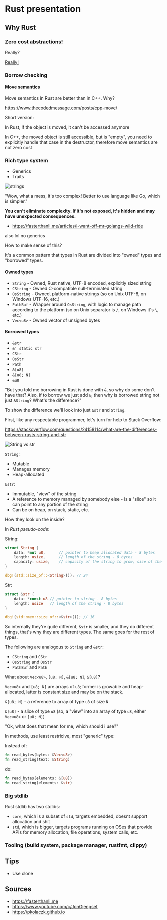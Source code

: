 # Rust presentation

## Why Rust

### Zero cost abstractions!

Really?

[Really!](https://pkolaczk.github.io/overhead-of-optional/)

### Borrow checking

#### Move semantics

Move semantics in Rust are better than in C++. Why?

https://www.thecodedmessage.com/posts/cpp-move/

Short version:

In Rust, if the object is moved, it can't be accessed anymore

In C++, the moved object is still accessible, but is "empty", you need to
explicitly handle that case in the destructor, therefore move semantics are not
zero cost

### Rich type system

-   Generics
-   Traits

![strings](img/strings.jpg)

"Wow, what a mess, it's too complex! Better to use language like Go, which is
simpler."

**You can't eliminate complexity. If it's not exposed, it's hidden and may have
unexpected consequences.**

-   https://fasterthanli.me/articles/i-want-off-mr-golangs-wild-ride

also lol no generics

How to make sense of this?

It's a common pattern that types in Rust are divided into "owned" types and
"borrowed" types.

#### Owned types

-   `String` - Owned, Rust native, UTF-8 encoded, explicitly sized string
-   `CString` - Owned C-compatible null-terminated string
-   `OsString` - Owned, platform-native strings (so on Unix UTF-8, on Windows
    UTF-16, etc.)
-   `PathBuf` - Wrapper around `OsString`, with logic to manage path according
    to the platform (so on Unix separator is `/`, on Windows it's `\`, etc.)
-   `Vec<u8>` - Owned vector of unsigned bytes

#### Borrowed types

-   `&str`
-   `&' static str`
-   `CStr`
-   `OsStr`
-   `Path`
-   `&[u8]`
-   `&[u8; N]`
-   `&u8`

"But you told me borrowing in Rust is done with `&`, so why do some don't have
that? Also, if to borrow we just add `&`, then why is borrowed string not just
`&String`? What's the difference?"

To show the difference we'll look into just `&str` and `String`.

First, like any respectable programmer, let's turn for help to Stack Overflow:

https://stackoverflow.com/questions/24158114/what-are-the-differences-between-rusts-string-and-str

![String vs str](img/string_str.png)

`String`:

-   Mutable
-   Manages memory
-   Heap-allocated

`&str`:

-   Immutable, "view" of the string
-   A reference to memory managed by somebody else - Is a "slice" so it can
    point to any portion of the string
-   Can be on heap, on stack, static, etc.

How they look on the inside?

In _Rust pseudo-code_:

String:

```rust
struct String {
    data: *mut u8,      // pointer to heap allocated data - 8 bytes
    length: usize,      // length of the string - 8 bytes
    capacity: usize,    // capacity of the string to grow, size of the current allocation - 8 bytes
}

dbg!(std::size_of::<String>()); // 24
```

Str:

```rust
struct &str {
    data: *const u8 // pointer to string - 8 bytes
    length: usize   // length of the string - 8 bytes
}

dbg!(std::mem::size_of::<&str>()); // 16
```

So internally they're quite different, `&str` is smaller, and they do different
things, that's why they are different types. The same goes for the rest of
types.

The following are analogous to `String` and `&str`:

-   `CString` and `CStr`
-   `OsString` and `OsStr`
-   `PathBuf` and `Path`

What about `Vec<u8>`, `[u8; N]`, `&[u8; N]`, `&[u8]`?

`Vec<u8>` and `[u8; N]` are arrays of `u8`; former is growable and
heap-allocated, latter is constant size and may be on the stack.

`&[u8; N]` - a reference to array of type `u8` of size `N`

`&[u8]` - a slice of type `u8` (so, a "view" into an array of type `u8`, either
`Vec<u8>` or `[u8; N]`)

"Ok, what does that mean for me, which should i use?"

In methods, use least restricive, most "generic" type:

Instead of:

```rust
fn read_bytes(bytes: &Vec<u8>)
fn read_string(text: &String)
```

do:

```rust
fn read_bytes(elements: &[u8])
fn read_string(elements: &str)
```

### Big stdlib

Rust stdlib has two stdlibs:

-   `core`, which is a subset of `std`, targets embedded, doesnt support
    allocation and shit
-   `std`, which is bigger, targets programs running on OSes that provide APIs
    for memory allocation, file operations, system calls, etc.

### Tooling (build system, package manager, rustfmt, clippy)

## Tips

-   Use clone

## Sources

-   https://fasterthanli.me
-   https://www.youtube.com/c/JonGjengset
-   https://pkolaczk.github.io
